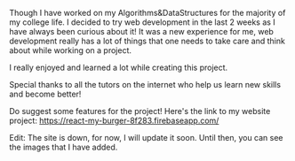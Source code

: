 
Though I have worked on my Algorithms&DataStructures for the majority of my college life. 
I decided to try web development in the last 2 weeks as I have always been curious about it!
It was a new experience for me, web development really has a lot of things that one needs to take 
care and think about while working on a project. 
 
I really enjoyed and learned a lot while creating this project. 

Special thanks to all the tutors on the internet who help us learn new skills and become better! 

Do suggest some features for the project! Here's the link to my website project: 
https://react-my-burger-8f283.firebaseapp.com/

Edit: The site is down, for now, I will update it soon.
Until then, you can see the images that I have added.

